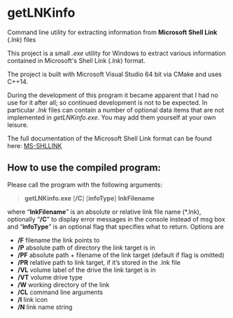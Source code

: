 # getLNKinfo
Command line utility for extracting information from **Microsoft Shell Link** (*.lnk*) files

This project is a small *.exe* utility for Windows to extract various information contained in Microsoft's Shell Link (*.lnk*) format.

The project is built with Microsoft Visual Studio 64 bit via CMake and uses C++14.

During the development of this program it became apparent that I had no use for it after all; so continued development is not to be expected. In particular
*.lnk* files can contain a number of optional data items that are not implemented in *getLNKinfo.exe*. You may add them yourself at your own leisure.

The full documentation of the Microsoft Shell Link format can be found here:
[MS-SHLLINK](https://docs.microsoft.com/de-de/openspecs/windows_protocols/ms-shllink)

## How to use the compiled program:
Please call the program with the following arguments:
> **getLNKinfo.exe** [**/C**] [**infoType**] **lnkFilename**

where “**lnkFilename**” is an absolute or relative link file name (*.lnk),
optionally “**/C**” to display error messages in the console instead of msg box
and “**infoType**” is an optional flag that specifies what to return. Options are
- **/F**   filename the link points to
- **/P**   absolute path of directory the link target is in
- **/PF**  absolute path + filename of the link target (default if flag is omitted)
- **/PR**  relative path to link target, if it’s stored in the .lnk file
- **/VL**  volume label of the drive the link target is in
- **/VT**  volume drive type
- **/W**   working directory of the link
- **/CL**  command line arguments
- **/I**   link icon
- **/N**   link name string
